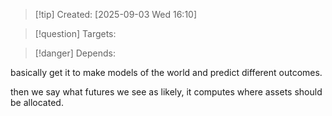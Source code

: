 
>[!tip] Created: [2025-09-03 Wed 16:10]

>[!question] Targets: 

>[!danger] Depends: 

basically get it to make models of the world and predict different outcomes.

then we say what futures we see as likely, it computes where assets should be allocated.